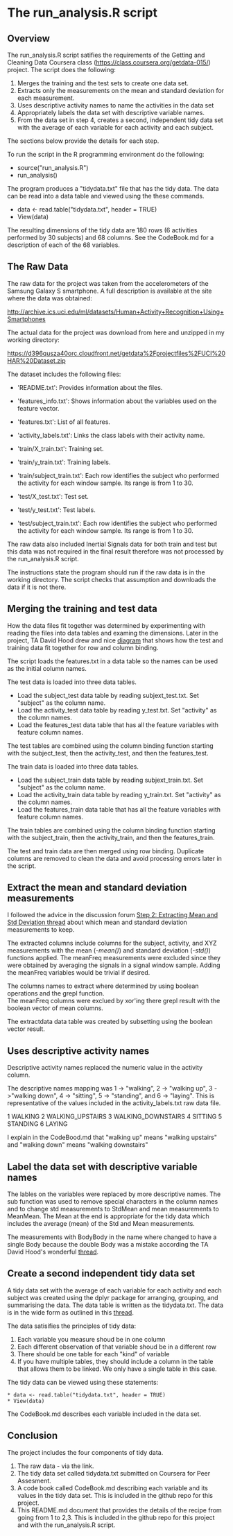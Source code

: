 The run_analysis.R script 
=========================

Overview
--------

The run_analysis.R script satifies the requirements of the Getting and Cleaning Data Coursera class (https://class.coursera.org/getdata-015/) project.  The script does the following:

1. Merges the training and the test sets to create one data set.
2. Extracts only the measurements on the mean and standard deviation for each measurement. 
3. Uses descriptive activity names to name the activities in the data set
4. Appropriately labels the data set with descriptive variable names. 
5. From the data set in step 4, creates a second, independent tidy data set with the average of each variable for each activity and each subject.

The sections below provide the details for each step.

To run the script in the R programming environment do the following:

* source("run_analysis.R")
* run_analysis()

The program produces a "tidydata.txt" file that has the tidy data.  The data can be 
read into a data table and viewed using the these commands.

* data <- read.table("tidydata.txt", header = TRUE)
* View(data)

The resulting dimensions of the tidy data are 180 rows (6 activities performed by 30 subjects) and 68 columns.  See the CodeBook.md for a description of each of the 68 variables. 

The Raw Data
------------

The raw data for the project was taken from the accelerometers of the Samsung Galaxy S 
smartphone.  A full description is available at the site where the data was obtained:

http://archive.ics.uci.edu/ml/datasets/Human+Activity+Recognition+Using+Smartphones

The actual data for the project was download from here and unzipped in my working directory:

https://d396qusza40orc.cloudfront.net/getdata%2Fprojectfiles%2FUCI%20HAR%20Dataset.zip 

The dataset includes the following files:

- 'README.txt': Provides information about the files.

- 'features_info.txt': Shows information about the variables used on the feature vector.

- 'features.txt': List of all features.

- 'activity_labels.txt': Links the class labels with their activity name.

- 'train/X_train.txt': Training set.

- 'train/y_train.txt': Training labels.

- 'train/subject_train.txt': Each row identifies the subject who performed the activity for each window sample. Its range is from 1 to 30. 

- 'test/X_test.txt': Test set.

- 'test/y_test.txt': Test labels.

- 'test/subject_train.txt': Each row identifies the subject who performed the activity for each window sample. Its range is from 1 to 30. 

The raw data also included Inertial Signals data for both train and test but this data was 
not required in the final result therefore was not processed by the run_analysis.R script.

The instructions state the program should run if the raw data is in the working directory.  The 
script checks that assumption and downloads the data if it is not there.


Merging the training and test data
----------------------------------

How the data files fit together was determined by experimenting with reading the 
files into data tables and examing the dimensions.  Later in the project, 
TA David Hood drew and nice [diagram](https://class.coursera.org/getdata-015/forum/thread?thread_id=112#comment-276) that shows how the test and training data fit together for 
row and column binding.

The script loads the features.txt in a data table so the names can be used as the 
initial column names.  

The test data is loaded into three data tables.

- Load the subject_test data table by reading subjext_test.txt. Set "subject" as the column name.
- Load the activity_test data table by reading y_test.txt. Set "activity" as the column names.
- Load the features_test data table that has all the feature variables with feature column names.

The test tables are combined using the column binding function starting with the 
subject_test, then the activity_test, and then the features_test.

The train data is loaded into three data tables.

- Load the subject_train data table by reading subjext_train.txt. Set "subject" as the column name.
- Load the activity_train data table by reading y_train.txt. Set "activity" as the column names.
- Load the features_train data table that has all the feature variables with feature column names.

The train tables are combined using the column binding function starting with the 
subject_train, then the activity_train, and then the features_train.

The test and train data are then merged using row binding.  Duplicate columns are removed to clean the data and avoid processing errors later in the script.   
    
Extract the mean and standard deviation measurements 
-----------------------------------------------------

I followed the advice in the discussion forum [Step 2: Extracting Mean and Std Deviation thread](https://class.coursera.org/getdata-015/forum/thread?thread_id=121) about which mean and standard deviation measurements to keep.  

The extracted columns include columns for the subject, activity, and XYZ measurements with the 
mean (*-mean()*) and standard deviation (*-std()*) functions applied. The meanFreq measurements were excluded 
since they were obtained by averaging the signals in a signal window sample.   Adding the meanFreq variables 
would be trivial if desired.   

The columns names to extract where determined by using boolean operations and the grepl function.  
The meanFreq columns were exclued by xor'ing there grepl result with the boolean vector of 
mean columns.  

The extractdata data table was created by subsetting using the boolean vector result. 

Uses descriptive activity names
-------------------------------

Descriptive activity names replaced the numeric value in the activity column.   

The descriptive names mapping was 1 -> "walking", 2 -> "walking up", 3 ->"walking down", 
4 -> "sitting", 5 -> "standing", and 6 -> "laying".   This is representative of the values 
included in the activity_labels.txt raw data file. 

1 WALKING
2 WALKING_UPSTAIRS
3 WALKING_DOWNSTAIRS
4 SITTING
5 STANDING
6 LAYING

I explain in the CodeBood.md that "walking up" means "walking upstairs" and "walking down" means 
"walking downstairs" 


Label the data set with descriptive variable names
--------------------------------------------------

The lables on the variables were replaced by more descriptive names.  The sub function was 
used to remove special characters in the column names and to change std measurements to 
StdMean and mean measurements to MeanMean.  The Mean at the end is appropriate for the tidy
data which includes the average (mean) of the Std and Mean measurements. 

The measurements with BodyBody in the name where changed to have a single Body because the double 
Body was a mistake according the TA David Hood's wonderful [thread](https://class.coursera.org/getdata-015/forum/thread?thread_id=26).   

    
Create a second independent tidy data set
-----------------------------------------

A tidy data set with the average of each variable for each activity and each subject was 
created using the dplyr package for arranging, grouping, and summarising the data.  The 
data table is written as the tidydata.txt.   The data is in the wide form as outlined in 
this [thread](https://class.coursera.org/getdata-015/forum/thread?thread_id=27).  

The data satisifies the principles of tidy data:

1. Each variable you measure shoud be in one column
2. Each different observation of that variable shoud be in a different row
3. There should be one table for each "kind" of variable
4. If you have multiple tables, they should include a column in the table
that allows them to be linked.  We only have a single table in this case.

The tidy data can be viewed using these statements:

    * data <- read.table("tidydata.txt", header = TRUE)
    * View(data)

The CodeBook.md describes each variable included in the data set. 

Conclusion
----------

The project includes the four components of tidy data. 

1. The raw data - via the link. 
2. The tidy data set called tidydata.txt submitted on Coursera for Peer Assesment.
3. A code book called CodeBook.md describing each variable and its values in the tidy data set.  This is included 
in the github repo for this project.
4. This README.md document that provides the details of the recipe from going from 1 to 2,3.   This is included 
in the github repo for this project and with the run_analysis.R script.
